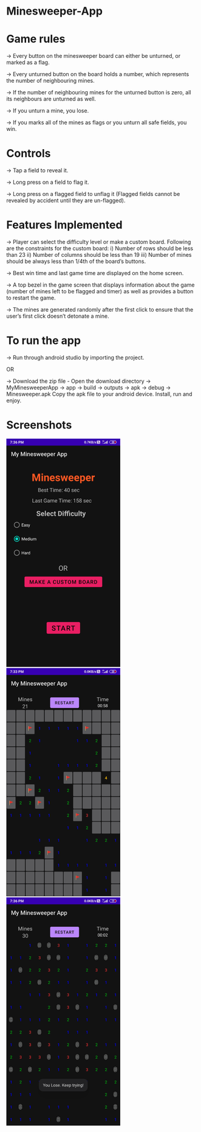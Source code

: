 # Minesweeper-App

# Game rules

-> Every button on the minesweeper board can either be unturned, or marked as a flag.

-> Every unturned button on the board holds a number, which represents the number of neighbouring mines.

-> If the number of neighbouring mines for the unturned button is zero, all its neighbours are unturned as well.

-> If you unturn a mine, you lose.

-> If you marks all of the mines as flags or you unturn all safe fields, you win.

# Controls

-> Tap a field to reveal it.

-> Long press on a field to flag it.

-> Long press on a flagged field to unflag it (Flagged fields cannot be revealed by accident until they are un-flagged).

# Features Implemented

-> Player can select the difficulty level or make a custom board.
	Following are the constraints for the custom board:
	i) Number of rows should be less than 23
	ii) Number of columns should be less than 19
	iii) Number of mines should be always less than 1/4th of the board’s buttons.

-> Best win time and last game time are displayed on the home screen.

-> A top bezel in the game screen that displays information about the game (number of mines left to be flagged and timer) as well as provides a button to restart the game.

-> The mines are generated randomly after the first click to ensure that the user’s first click doesn’t detonate a mine.

# To run the app

-> Run through android studio by importing the project.

OR

-> Download the zip file - Open the download directory -> MyMinesweeperApp -> app -> build -> outputs -> apk -> debug -> Minesweeper.apk Copy the apk file to your android device. Install, run and enjoy.

# Screenshots
<img src = "Screenshots/HomeScreen.jpg" width = 300>

<img src = "Screenshots/board1.jpg" width = 300>

<img src = "Screenshots/board2.jpg" width = 300>


